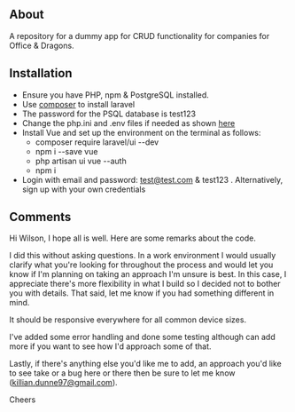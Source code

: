 ## About
A repository for a dummy app for CRUD functionality for companies for Office & Dragons. 

## Installation
* Ensure you have PHP, npm & PostgreSQL installed.
* Use [composer](https://getcomposer.org/) to install laravel
* The password for the PSQL database is test123
* Change the php.ini and .env files if needed as shown [here](https://medium.com/@tonyfrenzy/using-postgresql-with-laravel-c4c320ca7f34)
* Install Vue and set up the environment on the terminal as follows:
    * composer require laravel/ui --dev
    * npm i --save vue
    * php artisan ui vue --auth
    * npm i
* Login with email and password: test@test.com & test123 . Alternatively, sign up with your own credentials

## Comments
Hi Wilson, I hope all is well. Here are some remarks about the code. 

I did this without asking questions. In a work environment I would usually clarify what you're looking for throughout the process and would let you know if I'm planning on taking an approach I'm unsure is best. In this case, I appreciate there's more flexibility in what I build so I decided not to bother you with details. That said, let me know if you had something different in mind. 

It should be responsive everywhere for all common device sizes. 

I've added some error handling and done some testing although can add more if you want to see how I'd approach some of that.

Lastly, if there's anything else you'd like me to add, an approach you'd like to see take or a bug here or there then be sure to let me know ([killian.dunne97@gmail.com](mailto:killian.dunne97@gmail.com)). 

Cheers
